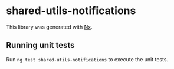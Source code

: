 # shared-utils-notifications

This library was generated with [Nx](https://nx.dev).

## Running unit tests

Run `ng test shared-utils-notifications` to execute the unit tests.
